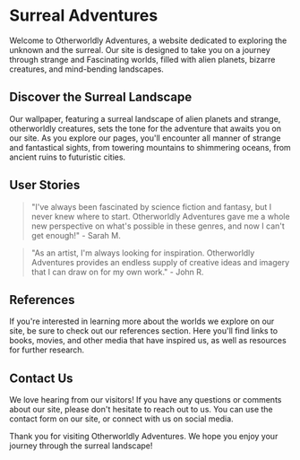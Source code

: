 <!--font:Playfair Display-->

# Surreal Adventures

Welcome to Otherworldly Adventures, a website dedicated to exploring the unknown and the surreal. Our site is designed to take you on a journey through strange and Fas<wbr>ci<wbr>na<wbr>ting worlds, filled with alien planets, bizarre creatures, and mind-bending landscapes.

## Discover the Surreal Landscape

Our wallpaper, featuring a surreal landscape of alien planets and strange, otherworldly creatures, sets the tone for the adventure that awaits you on our site. As you explore our pages, you'll encounter all manner of strange and fantastical sights, from towering mountains to shimmering oceans, from ancient ruins to futuristic cities.

## User Stories

> "I've always been fascinated by science fiction and fantasy, but I never knew where to start. Otherworldly Adventures gave me a whole new perspective on what's possible in these genres, and now I can't get enough!" - Sarah M.

> "As an artist, I'm always looking for inspiration. Otherworldly Adventures provides an endless supply of creative ideas and imagery that I can draw on for my own work." - John R.

## References

If you're interested in learning more about the worlds we explore on our site, be sure to check out our references section. Here you'll find links to books, movies, and other media that have inspired us, as well as resources for further research.

## Contact Us

We love hearing from our visitors! If you have any questions or comments about our site, please don't hesitate to reach out to us. You can use the contact form on our site, or connect with us on social media.

Thank you for visiting Otherworldly Adventures. We hope you enjoy your journey through the surreal landscape!

<!--

Write me content for website with wallpaper which alt text is:

"A surreal landscape of alien planets and strange, otherworldly creatures."

The name/title of the page should not be 1:1 copy of the alt text but rather a real content of the website which is using this wallpaper.

- Use markdown format
- Start with heading
- Heading should be short and concise
- The content should look like a real website
- The website should not be about the wallpaper, wallpaper is just a related background
- Heading should be contain work "wallpaper" or "background"
- Include real sections like references, contact, user stories, etc. use things relevant to the page purpose.
- Feel free to use structure like headings, bullets, numbering, blockquotes, paragraphs, horizontal lines, etc.
- You can use formatting like bold or _italic_
- You can include UTF-8 emojis
- Links should be only #hash anchors (and you can refer to the document itself)
- Do not include images


---


# Otherworldly Adventures: Exploring the Surreal Landscape

Welcome to Otherworldly Adventures, a website dedicated to exploring the unknown and the surreal. Our site is designed to take you on a journey through strange and Fas<wbr>ci<wbr>na<wbr>ting worlds, filled with alien planets, bizarre creatures, and mind-bending landscapes.

## Discover the Surreal Landscape

Our wallpaper, featuring a surreal landscape of alien planets and strange, otherworldly creatures, sets the tone for the adventure that awaits you on our site. As you explore our pages, you'll encounter all manner of strange and fantastical sights, from towering mountains to shimmering oceans, from ancient ruins to futuristic cities.

## User Stories

> "I've always been fascinated by science fiction and fantasy, but I never knew where to start. Otherworldly Adventures gave me a whole new perspective on what's possible in these genres, and now I can't get enough!" - Sarah M.

> "As an artist, I'm always looking for inspiration. Otherworldly Adventures provides an endless supply of creative ideas and imagery that I can draw on for my own work." - John R.

## References

If you're interested in learning more about the worlds we explore on our site, be sure to check out our references section. Here you'll find links to books, movies, and other media that have inspired us, as well as resources for further research.

## Contact Us

We love hearing from our visitors! If you have any questions or comments about our site, please don't hesitate to reach out to us. You can use the contact form on our site, or connect with us on social media.

Thank you for visiting Otherworldly Adventures. We hope you enjoy your journey through the surreal landscape!

-->
